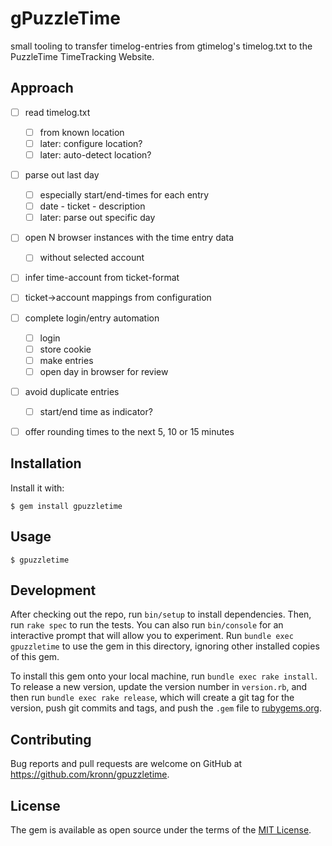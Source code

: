 # gPuzzleTime

small tooling to transfer timelog-entries from gtimelog's timelog.txt to the PuzzleTime TimeTracking Website.

## Approach

- [ ] read timelog.txt
  - [ ] from known location
  - [ ] later: configure location?
  - [ ] later: auto-detect location?
- [ ] parse out last day
  - [ ] especially start/end-times for each entry
  - [ ] date - ticket - description
  - [ ] later: parse out specific day
- [ ] open N browser instances with the time entry data
  - [ ] without selected account
- [ ] infer time-account from ticket-format
- [ ] ticket->account mappings from configuration
- [ ] complete login/entry automation
  - [ ] login
  - [ ] store cookie
  - [ ] make entries
  - [ ] open day in browser for review
- [ ] avoid duplicate entries
  - [ ] start/end time as indicator?
- [ ] offer rounding times to the next 5, 10 or 15 minutes


## Installation

Install it with:

    $ gem install gpuzzletime

## Usage

    $ gpuzzletime

## Development

After checking out the repo, run `bin/setup` to install dependencies. Then, run `rake spec` to run the tests. You can also run `bin/console` for an interactive prompt that will allow you to experiment. Run `bundle exec gpuzzletime` to use the gem in this directory, ignoring other installed copies of this gem.

To install this gem onto your local machine, run `bundle exec rake install`. To release a new version, update the version number in `version.rb`, and then run `bundle exec rake release`, which will create a git tag for the version, push git commits and tags, and push the `.gem` file to [rubygems.org](https://rubygems.org).

## Contributing

Bug reports and pull requests are welcome on GitHub at https://github.com/kronn/gpuzzletime.


## License

The gem is available as open source under the terms of the [MIT License](http://opensource.org/licenses/MIT).
